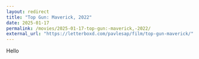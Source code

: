 ```yaml
---
layout: redirect
title: "Top Gun: Maverick, 2022"
date: 2025-01-17
permalink: /movies/2025-01-17-top-gun:-maverick,-2022/
external_url: "https://letterboxd.com/pavlesap/film/top-gun-maverick/"
---
```

Hello
